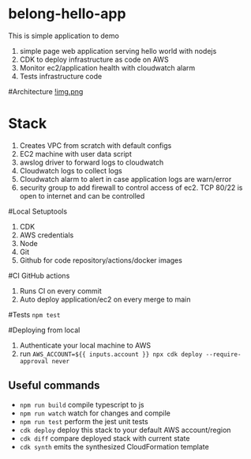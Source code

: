
# belong-hello-app

This is simple application to demo 
1. simple page web application serving hello world with nodejs
2. CDK to deploy infrastructure as code on AWS
3. Monitor ec2/application health with cloudwatch alarm
4. Tests infrastructure code

#Architecture
[!img.png](src/img.png)
# Stack
1. Creates VPC from scratch with default configs
2. EC2 machine with user data script
3. awslog driver to forward logs to cloudwatch
4. Cloudwatch logs to collect logs
5. Cloudwatch alarm to alert in case application logs are warn/error
6. security group to add firewall to control access of ec2. TCP 80/22 is open to internet and can be controlled


#Local Setuptools
1. CDK
2. AWS credentials
3. Node
4. Git
5. Github for code repository/actions/docker images

#CI
GitHub actions 
1. Runs CI on every commit 
2. Auto deploy application/ec2 on every merge to main

#Tests
`npm test` 

#Deploying from local
1. Authenticate your local machine to AWS
2. run `AWS_ACCOUNT=${{ inputs.account }} npx cdk deploy --require-approval never`

## Useful commands

* `npm run build`   compile typescript to js
* `npm run watch`   watch for changes and compile
* `npm run test`    perform the jest unit tests
* `cdk deploy`      deploy this stack to your default AWS account/region
* `cdk diff`        compare deployed stack with current state
* `cdk synth`       emits the synthesized CloudFormation template
